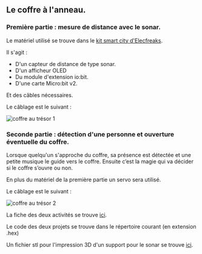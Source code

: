 ## Le coffre à l'anneau.

### Première partie : mesure de distance avec le sonar.

Le matériel utilisé se trouve dans le [kit smart city d'Elecfreaks](https://www.elecfreaks.com/learn-en/microbitKit/smart_city_kit/index.html).

Il s'agit :

- D'un capteur de distance de type sonar.
- D'un afficheur OLED
- Du module d'extension io:bit.
- D'une carte Micro:bit v2.

Et des câbles nécessaires.

Le câblage est le suivant :

![coffre au trésor 1](https://github.com/user-attachments/assets/f59aa325-fcd1-489d-b9e2-313183311c7a)



### Seconde partie : détection d'une personne et ouverture éventuelle du coffre.

Lorsque quelqu'un s'approche du coffre, sa présence est détectée et une petite musique le guide vers le coffre. Ensuite c’est la magie qui va décider si le coffre s’ouvre ou non.

En plus du matériel de la première partie un servo sera utilisé.

Le câblage est le suivant :

![coffre au trésor 2](https://github.com/user-attachments/assets/9cb24fe4-ab61-49b3-aa9f-48012039ec0e)

La fiche des deux activités se trouve [ici](coffre.pdf).

Le code des deux projets se trouve dans le répertoire courant (en extension .hex)

Un fichier stl pour l'impression 3D d'un support pour le sonar se trouve [ici](support_sonar.stl).
